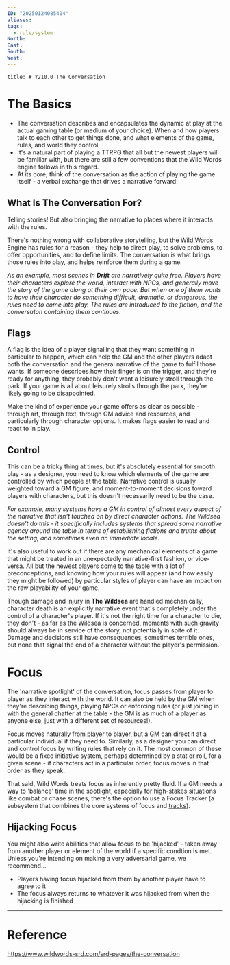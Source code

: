 ```yaml
---
ID: "20250124085404"
aliases: 
tags:
  - rule/system
North: 
East: 
South: 
West:
---
```

```toc
title: # Y210.0 The Conversation
```

# The Basics

- The conversation describes and encapsulates the dynamic at play at the actual gaming table (or medium of your choice). When and how players talk to each other to get things done, and what elements of the game, rules, and world they control.
- It's a natural part of playing a TTRPG that all but the newest players will be familiar with, but there are still a few conventions that the Wild Words engine follows in this regard.
- At its core, think of the conversation as the action of playing the game itself - a verbal exchange that drives a narrative forward.

## What Is The Conversation For?

Telling stories! But also bringing the narrative to places where it interacts with the rules.

There's nothing wrong with collaborative storytelling, but the Wild Words Engine has rules for a reason - they help to direct play, to solve problems, to offer opportunities, and to define limits. The conversation is what brings those rules into play, and helps reinforce them during a game.

*As an example, most scenes in **Drift** are narratively quite free. Players have their characters explore the world, interact with NPCs, and generally move the story of the game along at their own pace. But when one of them wants to have their character do something difficult, dramatic, or dangerous, the rules need to come into play. The rules are introduced to the fiction, and the conversaton containing them continues.*

## Flags

A flag is the idea of a player signalling that they want something in particular to happen, which can help the GM and the other players adapt both the conversation and the general narrative of the game to fulfil those wants. If someone describes how their finger is on the trigger, and they're ready for anything, they probably don't want a leisurely stroll through the park. If your game is all about leisurely strolls through the park, they're likely going to be disappointed.

Make the kind of experience your game offers as clear as possible - through art, through text, through GM advice and resources, and particularly through character options. It makes flags easier to read and react to in play.

## Control

This can be a tricky thing at times, but it's absolutely essential for smooth play - as a designer, you need to know which elements of the game are controlled by which people at the table. Narrative control is usually weighted toward a GM figure, and moment-to-moment decisions toward players with characters, but this doesn't necessarily need to be the case.

*For example, many systems have a GM in control of almost every aspect of the narrative that isn't touched on by direct character actions. The Wildsea doesn't do this - it specifically includes systems that spread some narrative agency around the table in terms of establishing fictions and truths about the setting, and sometimes even an immediate locale.*

It's also useful to work out if there are any mechanical elements of a game that might be treated in an unexpectedly narrative-first fashion, or vice-versa. All but the newest players come to the table with a lot of preconceptions, and knowing how your rules will appear (and how easily they might be followed) by particular styles of player can have an impact on the raw playability of your game.

Though damage and injury in **The Wildsea** are handled mechanically, character death is an explicitly narrative event that's completely under the control of a character's player. If it's not the right time for a character to die, they don't - as far as the Wildsea is concerned, moments with such gravity should always be in service of the story, not potentially in spite of it. Damage and decisions still have consequences, sometimes terrible ones, but none that signal the end of a character without the player's permission.

# Focus

The 'narrative spotlight' of the conversation, focus passes from player to player as they interact with the world. It can also be held by the GM when they're describing things, playing NPCs or enforcing rules (or just joining in with the general chatter at the table - the GM is as much of a player as anyone else, just with a different set of resources!).

Focus moves naturally from player to player, but a GM can direct it at a particular individual if they need to. Similarly, as a designer you can direct and control focus by writing rules that rely on it. The most common of these would be a fixed initiative system, perhaps determined by a stat or roll, for a given scene - if characters act in a particular order, focus moves in that order as they speak.

That said, Wild Words treats focus as inherently pretty fluid. If a GM needs a way to 'balance' time in the spotlight, especially for high-stakes situations like combat or chase scenes, there's the option to use a Focus Tracker (a subsystem that combines the core systems of focus and [tracks](https://www.wildwords-srd.com/srd-pages/tracks.html)).

## Hijacking Focus

You might also write abilities that allow focus to be 'hijacked' - taken away from another player or element of the world if a specific condtion is met. Unless you're intending on making a very adversarial game, we recommend...

- Players having focus hijacked from them by another player have to agree to it
- The focus always returns to whatever it was hijacked from when the hijacking is finished

---

# Reference

https://www.wildwords-srd.com/srd-pages/the-conversation